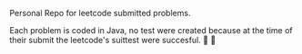 Personal Repo for leetcode submitted problems.

Each problem is coded in Java, no test were created because at the time of their submit the leetcode's suittest were succesful.
🦃
🎄